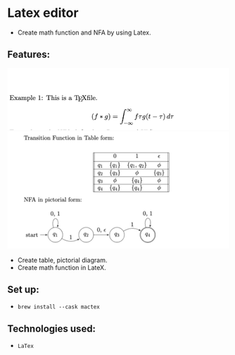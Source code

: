 # Latex editor

- Create math function and NFA by using Latex.

## Features:
![math](math.png)
![NFA](nfa.png)

- Create table, pictorial diagram.
- Create math function in LateX.

## Set up:
- `brew install --cask mactex`

## Technologies used:
- `LaTex`


